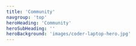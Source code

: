 ```yaml
---
title: 'Community'
navgroup: 'top'
heroHeading: 'Community'
heroSubHeading: ''
heroBackground: 'images/coder-laptop-hero.jpg'
---
```

